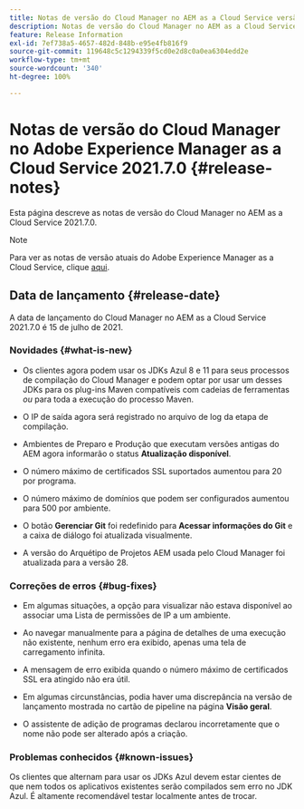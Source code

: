 ```yaml
---
title: Notas de versão do Cloud Manager no AEM as a Cloud Service versão 2021.7.0
description: Notas de versão do Cloud Manager no AEM as a Cloud Service versão 2021.7.0
feature: Release Information
exl-id: 7ef738a5-4657-482d-848b-e95e4fb816f9
source-git-commit: 119648c5c1294339f5cd0e2d8c0a0ea6304edd2e
workflow-type: tm+mt
source-wordcount: '340'
ht-degree: 100%

---
```


# Notas de versão do Cloud Manager no Adobe Experience Manager as a Cloud Service 2021.7.0 {#release-notes}

Esta página descreve as notas de versão do Cloud Manager no AEM as a Cloud Service 2021.7.0.

>[!NOTE]
>Para ver as notas de versão atuais do Adobe Experience Manager as a Cloud Service, clique [aqui](https://experienceleague.adobe.com/docs/experience-manager-cloud-service/release-notes/release-notes/release-notes-current.html?lang=pt-BR).

## Data de lançamento {#release-date}

A data de lançamento do Cloud Manager no AEM as a Cloud Service 2021.7.0 é 15 de julho de 2021.


### Novidades {#what-is-new}

* Os clientes agora podem usar os JDKs Azul 8 e 11 para seus processos de compilação do Cloud Manager e podem optar por usar um desses JDKs para os plug-ins Maven compatíveis com cadeias de ferramentas *ou* para toda a execução do processo Maven.

* O IP de saída agora será registrado no arquivo de log da etapa de compilação.

* Ambientes de Preparo e Produção que executam versões antigas do AEM agora informarão o status **Atualização disponível**.

* O número máximo de certificados SSL suportados aumentou para 20 por programa.

* O número máximo de domínios que podem ser configurados aumentou para 500 por ambiente.

* O botão **Gerenciar Git** foi redefinido para **Acessar informações do Git** e a caixa de diálogo foi atualizada visualmente.

* A versão do Arquétipo de Projetos AEM usada pelo Cloud Manager foi atualizada para a versão 28.

### Correções de erros {#bug-fixes}

* Em algumas situações, a opção para visualizar não estava disponível ao associar uma Lista de permissões de IP a um ambiente.

* Ao navegar manualmente para a página de detalhes de uma execução não existente, nenhum erro era exibido, apenas uma tela de carregamento infinita.

* A mensagem de erro exibida quando o número máximo de certificados SSL era atingido não era útil.

* Em algumas circunstâncias, podia haver uma discrepância na versão de lançamento mostrada no cartão de pipeline na página **Visão geral**.

* O assistente de adição de programas declarou incorretamente que o nome não pode ser alterado após a criação.

### Problemas conhecidos {#known-issues}

Os clientes que alternam para usar os JDKs Azul devem estar cientes de que nem todos os aplicativos existentes serão compilados sem erro no JDK Azul. É altamente recomendável testar localmente antes de trocar.
